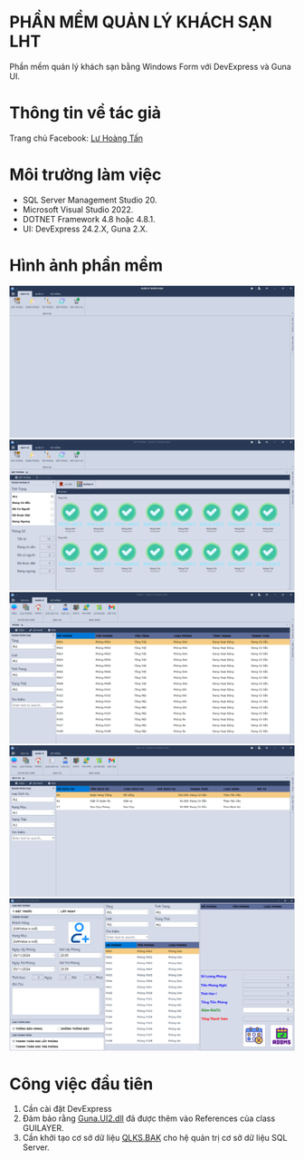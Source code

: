 # PHẦN MỀM QUẢN LÝ KHÁCH SẠN LHT

Phần mềm quản lý khách sạn bằng Windows Form với DevExpress và Guna UI.

# Thông tin về tác giả

Trang chủ Facebook: [Lư Hoàng Tấn](https://facebook.com/luhoangtan2k3)

# Môi trường làm việc

* SQL Server Management Studio 20.
* Microsoft Visual Studio 2022.
* DOTNET Framework 4.8 hoặc 4.8.1.
* UI: DevExpress 24.2.X, Guna 2.X.

# Hình ảnh phần mềm

![](/Data/IMG/QLKS1.png)
![](/Data/IMG/QLKS2.png)
![](/Data/IMG/QLKS3.png)
![](/Data/IMG/QLKS4.png)
![](/Data/IMG/QLKS5.png)

# Công việc đầu tiên

1. Cần cài đặt DevExpress
2. Đảm bảo rằng [Guna.UI2.dll](/Data/UI/Guna.UI2.dll) đã được thêm vào References của class GUILAYER.
3. Cần khởi tạo cơ sở dữ liệu [QLKS.BAK](/Data/DB/QLKS.BAK) cho hệ quản trị cơ sở dữ liệu SQL Server.
